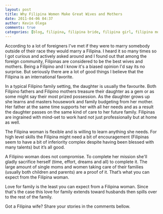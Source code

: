 ```yaml
---
layout: post
title: Why Filipina Women Make Great Wives and Mothers
date: 2011-04-06 04:37
author: Kevin Olega
comments: true
categories: [blog, filipina, filipina bride, filipina girl, filipina mother, filipina parenting, filipina wife, filipino parenting, find love in the philippines, finding love, love, opportunities to meet filipinas, women]
---
```

According to a lot of foreigners I've met if they were to marry somebody outside of their race they would marry a Filipina. I heard it so many times so I got curious and actively asked around and I found out that among the foreign community, Filipinas are considered to be the best wives and mothers. Being a Filipino and I know it's a biased opinion I'd say its no surprise. But seriously there are a lot of good things I believe that the Filipina is an international favorite.

In a typical Filipino family setting, the daughter is usually the favourite. Both Filipino fathers and Filipino mothers treasure their daughter as a gem or as some might say their most prized possession. As the daughter grows up she learns and masters housework and family budgeting from her mother. Her father at the same time supports her with all her needs and as a result the daughter passes on the same kind of care to her future family. Filipinas are ingrained with mind-set to work hard not just professionally but at home as well.

The Filipina woman is flexible and is willing to learn anything she needs. For high level skills the Filipina might need a bit of encouragement (Filipinas seem to have a bit of inferiority complex despite having been blessed with many talents) but it’s all good.

A Filipino woman does not compromise. To complete her mission she'll gladly sacrifice herself (time, effort, dreams and all) to complete it. The large amount of single moms and women taking care of their families (usually both children and parents) are a proof of it. That’s what you can expect from the Filipina woman.

Love for family is the least you can expect from a Filipina woman. Since that's the case this love for family extends toward husbands then spills over to the rest of the family.

Got a Filipina wife? Share your stories in the comments bellow.
